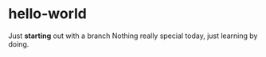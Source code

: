 # hello-world
Just **starting** out with a branch
Nothing really special today, just learning by doing.

